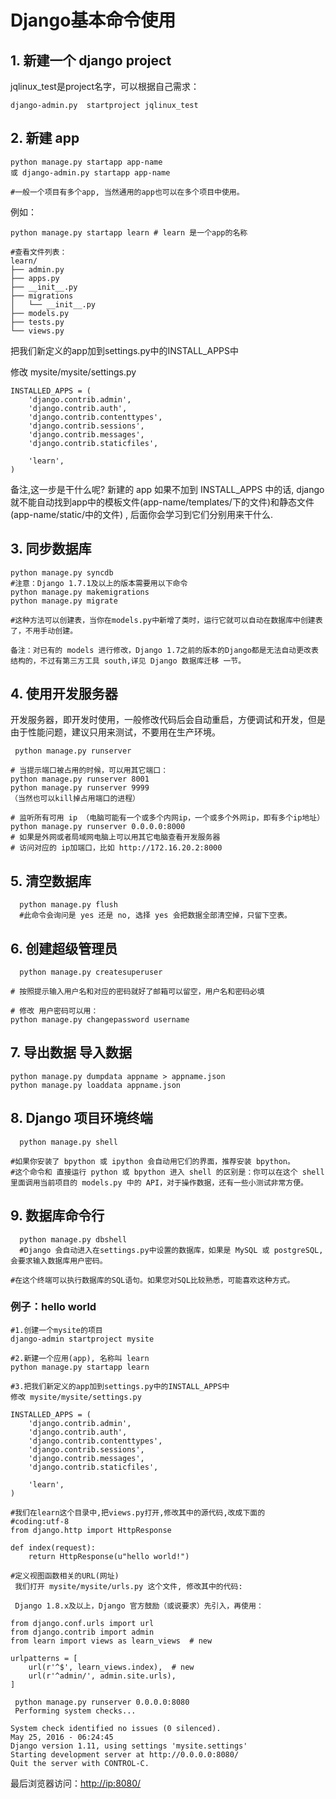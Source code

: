 # Django基本命令使用

## 1. 新建一个 django project

jqlinux\_test是project名字，可以根据自己需求：

```
django-admin.py  startproject jqlinux_test
```

## 2. 新建 app

```
python manage.py startapp app-name
或 django-admin.py startapp app-name

#一般一个项目有多个app, 当然通用的app也可以在多个项目中使用。
```

例如：

```
python manage.py startapp learn # learn 是一个app的名称

#查看文件列表：
learn/
├── admin.py
├── apps.py
├── __init__.py
├── migrations
│   └── __init__.py
├── models.py
├── tests.py
└── views.py
```

把我们新定义的app加到settings.py中的INSTALL\_APPS中

修改 mysite/mysite/settings.py

```
INSTALLED_APPS = (
    'django.contrib.admin',
    'django.contrib.auth',
    'django.contrib.contenttypes',
    'django.contrib.sessions',
    'django.contrib.messages',
    'django.contrib.staticfiles',

    'learn',
)
```

备注,这一步是干什么呢? 新建的 app 如果不加到 INSTALL\_APPS 中的话, django 就不能自动找到app中的模板文件\(app-name/templates/下的文件\)和静态文件\(app-name/static/中的文件\) , 后面你会学习到它们分别用来干什么.

## 3. 同步数据库

```
python manage.py syncdb
#注意：Django 1.7.1及以上的版本需要用以下命令
python manage.py makemigrations
python manage.py migrate

#这种方法可以创建表，当你在models.py中新增了类时，运行它就可以自动在数据库中创建表了，不用手动创建。

备注：对已有的 models 进行修改，Django 1.7之前的版本的Django都是无法自动更改表结构的，不过有第三方工具 south,详见 Django 数据库迁移 一节。
```

## 4. 使用开发服务器

开发服务器，即开发时使用，一般修改代码后会自动重启，方便调试和开发，但是由于性能问题，建议只用来测试，不要用在生产环境。

```
 python manage.py runserver

# 当提示端口被占用的时候，可以用其它端口：
python manage.py runserver 8001
python manage.py runserver 9999
（当然也可以kill掉占用端口的进程）

# 监听所有可用 ip （电脑可能有一个或多个内网ip，一个或多个外网ip，即有多个ip地址）
python manage.py runserver 0.0.0.0:8000
# 如果是外网或者局域网电脑上可以用其它电脑查看开发服务器
# 访问对应的 ip加端口，比如 http://172.16.20.2:8000
```

## 5. 清空数据库

```
  python manage.py flush
  #此命令会询问是 yes 还是 no, 选择 yes 会把数据全部清空掉，只留下空表。
```

## 6. 创建超级管理员

```
  python manage.py createsuperuser

# 按照提示输入用户名和对应的密码就好了邮箱可以留空，用户名和密码必填

# 修改 用户密码可以用：
python manage.py changepassword username
```

## 7. 导出数据 导入数据

```
python manage.py dumpdata appname > appname.json
python manage.py loaddata appname.json
```

## 8. Django 项目环境终端

```
  python manage.py shell

#如果你安装了 bpython 或 ipython 会自动用它们的界面，推荐安装 bpython。
#这个命令和 直接运行 python 或 bpython 进入 shell 的区别是：你可以在这个 shell 里面调用当前项目的 models.py 中的 API，对于操作数据，还有一些小测试非常方便。
```

## 9. 数据库命令行

```
  python manage.py dbshell
  #Django 会自动进入在settings.py中设置的数据库，如果是 MySQL 或 postgreSQL,会要求输入数据库用户密码。

#在这个终端可以执行数据库的SQL语句。如果您对SQL比较熟悉，可能喜欢这种方式。
```

### 例子：hello world

```
#1.创建一个mysite的项目
django-admin startproject mysite

#2.新建一个应用(app), 名称叫 learn
python manage.py startapp learn

#3.把我们新定义的app加到settings.py中的INSTALL_APPS中
修改 mysite/mysite/settings.py

INSTALLED_APPS = (
    'django.contrib.admin',
    'django.contrib.auth',
    'django.contrib.contenttypes',
    'django.contrib.sessions',
    'django.contrib.messages',
    'django.contrib.staticfiles',

    'learn',
)

#我们在learn这个目录中,把views.py打开,修改其中的源代码,改成下面的
#coding:utf-8
from django.http import HttpResponse

def index(request):
    return HttpResponse(u"hello world!")

#定义视图函数相关的URL(网址)
 我们打开 mysite/mysite/urls.py 这个文件, 修改其中的代码:

 Django 1.8.x及以上，Django 官方鼓励（或说要求）先引入，再使用：

from django.conf.urls import url
from django.contrib import admin
from learn import views as learn_views  # new

urlpatterns = [
    url(r'^$', learn_views.index),  # new
    url(r'^admin/', admin.site.urls),
]

 python manage.py runserver 0.0.0.0:8080
 Performing system checks...

System check identified no issues (0 silenced).
May 25, 2016 - 06:24:45
Django version 1.11, using settings 'mysite.settings'
Starting development server at http://0.0.0.0:8080/
Quit the server with CONTROL-C.
```

最后浏览器访问：[http://ip:8080/](http://ip:8080/)

